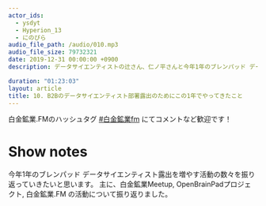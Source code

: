 ```yaml
---
actor_ids:
  - ysdyt
  - Hyperion_13
  - にのぴら
audio_file_path: /audio/010.mp3
audio_file_size: 79732321
date: 2019-12-31 00:00:00 +0900
description: データサイエンティストの辻さん、仁ノ平さんと今年1年のブレンパッド データサイエンティスト露出を増やす活動の色々を振り返っていきたいと思います。

duration: "01:23:03"
layout: article
title: 10. B2Bのデータサイエンティスト部署露出のためにこの1年でやってきたこと
---
```


白金鉱業.FMのハッシュタグ [#白金鉱業fm](https://twitter.com/search?q=%23%E7%99%BD%E9%87%91%E9%89%B1%E6%A5%ADfm&src=typed_query) にてコメントなど歓迎です！

# Show notes

今年1年のブレンパッド データサイエンティスト露出を増やす活動の数々を振り返っていきたいと思います。
主に、白金鉱業Meetup, OpenBrainPadプロジェクト, 白金鉱業.FM の活動について振り返りました。
